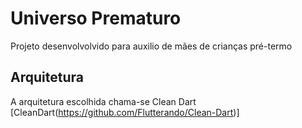 # Universo Prematuro

Projeto desenvolvolvido para auxilio de mães de crianças pré-termo

## Arquitetura

A arquitetura escolhida chama-se Clean Dart 
[CleanDart(https://github.com/Flutterando/Clean-Dart)]
